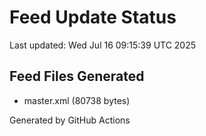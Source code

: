 # Feed Update Status
Last updated: Wed Jul 16 09:15:39 UTC 2025

## Feed Files Generated
- master.xml (80738 bytes)

Generated by GitHub Actions
